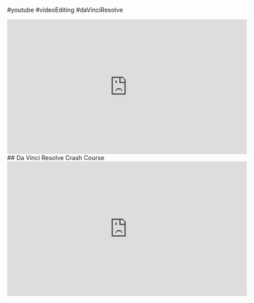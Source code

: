 #youtube #videoEditing #daVinciResolve

<iframe width="560" height="315" src="https://www.youtube.com/embed/ZGIl5lGFBxY?start=85" title="YouTube video player" frameborder="0" allow="accelerometer; autoplay; clipboard-write; encrypted-media; gyroscope; picture-in-picture; web-share" allowfullscreen></iframe>
## Da Vinci Resolve Crash Course
<iframe width="560" height="315" src="https://www.youtube.com/embed/h9MrEaELl2M" title="YouTube video player" frameborder="0" allow="accelerometer; autoplay; clipboard-write; encrypted-media; gyroscope; picture-in-picture; web-share" allowfullscreen></iframe>
